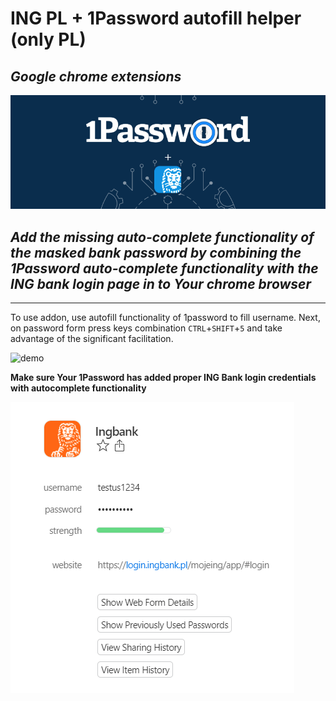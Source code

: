 # ING PL + 1Password autofill helper (only PL)
## _Google chrome extensions_
![banner](assets/banner.png)

## _Add the missing auto-complete functionality of the masked bank password by combining the 1Password auto-complete functionality with the ING bank login page in to Your chrome browser_

____
To use addon, use autofill functionality of 1password to fill username. Next, on password form press keys combination `CTRL`+`SHIFT`+`5` and take advantage of the significant facilitation. 

![demo](assets/DEMO.gif)

__Make sure Your 1Password has added proper ING Bank login credentials with autocomplete functionality__


![1 password settings](assets/1password_settings.png)
